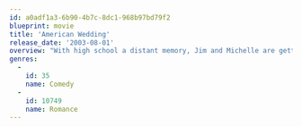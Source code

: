 ```yaml
---
id: a0adf1a3-6b90-4b7c-8dc1-968b97bd79f2
blueprint: movie
title: 'American Wedding'
release_date: '2003-08-01'
overview: "With high school a distant memory, Jim and Michelle are getting married -- and in a hurry, since Jim's grandmother is sick and wants to see him walk down the aisle -- prompting Stifler to throw the ultimate bachelor party. And Jim's dad is reliable as ever, doling out advice no one wants to hear."
genres:
  -
    id: 35
    name: Comedy
  -
    id: 10749
    name: Romance
---
```


